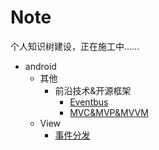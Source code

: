 # Note
个人知识树建设，正在施工中……

- android
  - 其他
    - 前沿技术&开源框架
      - [Eventbus](/android/其他/前沿技术&开源框架/Eventbus.md)
      - [MVC&MVP&MVVM](/android/其他/前沿技术&开源框架/MVC&MVP&MVVM.md)
  - View
    - [事件分发](/android/View/事件分发.md)


